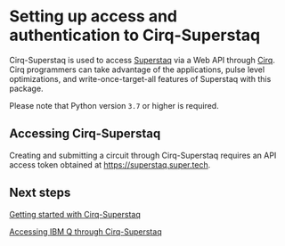 # Setting up access and authentication to Cirq-Superstaq

Cirq-Superstaq is used to access [Superstaq](https://www.super.tech/about-superstaq/) via a Web API through [Cirq](https://github.com/quantumlib/Cirq). Cirq programmers can take advantage of the applications, pulse level optimizations, and write-once-target-all features of Superstaq with this package.

Please note that Python version `3.7` or higher is required.

## Accessing Cirq-Superstaq

Creating and submitting a circuit through Cirq-Superstaq requires an API access token obtained at https://superstaq.super.tech.

## Next steps

[Getting started with Cirq-Superstaq](../tutorials/cirq-superstaq/getting_started_cirq_superstaq.ipynb)

[Accessing IBM Q through Cirq-Superstaq](../tutorials/cirq-superstaq/ibm_cirq_superstaq.ipynb)
